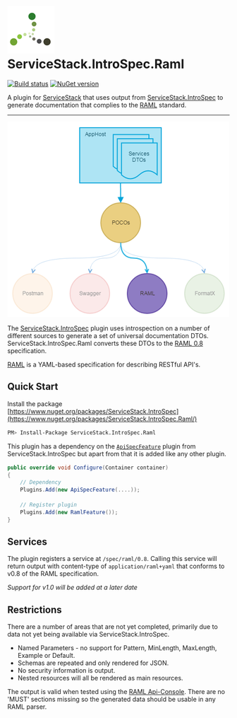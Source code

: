 # ![Logo](assets/logo_notext.png) ServiceStack.IntroSpec.Raml
[![Build status](https://ci.appveyor.com/api/projects/status/i4b0rk1u80xd9taq/branch/master?svg=true)](https://ci.appveyor.com/project/MacLeanElectrical/servicestack-introspec-raml/branch/master)
[![NuGet version](https://badge.fury.io/nu/ServiceStack.IntroSpec.raml.svg)](https://badge.fury.io/nu/ServiceStack.IntroSpec.raml)

A plugin for [ServiceStack](https://servicestack.net/) that uses output from [ServiceStack.IntroSpec](https://github.com/MacLeanElectrical/servicestack-introspec) 
to generate documentation that complies to the [RAML](http://raml.org/) standard.

---

![Formats](assets/MultiFormat-RAML.png)

The [ServiceStack.IntroSpec](https://github.com/MacLeanElectrical/servicestack-introspec) plugin uses introspection on a 
number of different sources to generate a set of universal documentation DTOs. ServiceStack.IntroSpec.Raml converts 
these DTOs to the [RAML 0.8](https://github.com/raml-org/raml-spec/blob/master/versions/raml-08/raml-08.md) specification.

[RAML](http://raml.org/about/about-raml) is a YAML-based specification for describing RESTful API's.

## Quick Start

Install the package [https://www.nuget.org/packages/ServiceStack.IntroSpec](https://www.nuget.org/packages/ServiceStack.IntroSpec.Raml/)
```bash
PM> Install-Package ServiceStack.IntroSpec.Raml
```

This plugin has a dependency on the [`ApiSpecFeature`](https://www.nuget.org/packages/ServiceStack.IntroSpec/) plugin from ServiceStack.IntroSpec 
but apart from that it is added like any other plugin.

```csharp
public override void Configure(Container container)
{
	// Dependency
	Plugins.Add(new ApiSpecFeature(....));
	
	// Register plugin
    Plugins.Add(new RamlFeature());
}
```

## Services

The plugin registers a service at `/spec/raml/0.8`. Calling this service will return output with content-type of `application/raml+yaml` 
that conforms to v0.8 of the RAML specification.

*Support for v1.0 will be added at a later date*

## Restrictions

There are a number of areas that are not yet completed, primarily due to data not yet being available via ServiceStack.IntroSpec. 

* Named Parameters - no support for Pattern, MinLength, MaxLength, Example or Default.
* Schemas are repeated and only rendered for JSON.
* No security information is output.
* Nested resources will all be rendered as main resources.

The output is valid when tested using the [RAML Api-Console](https://github.com/mulesoft/api-console). There are no 
'MUST' sections missing so the generated data should be usable in any RAML parser.